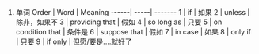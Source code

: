 1. 单词
Order | Word | Meaning
------| -----| -------
1 | if | 如果
2 | unless | 除非，如果不
3 | providing that | 假如
4 | so long as | 只要
5 | on condition that | 条件是
6 | suppose that | 假如
7 | in case | 如果
8 | only if | 只要
9 | if only | 但愿/要是....就好了